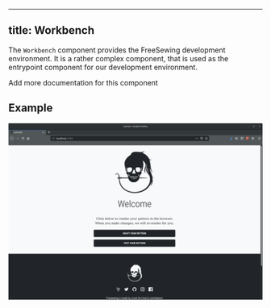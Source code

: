 ***

## title: Workbench

The `Workbench` component provides the FreeSewing development environment.
It is a rather complex component, that is used as the entrypoint component
for our development environment.

<Fixme> Add more documentation for this component </Fixme>

## Example

![Screenshot of the component](example.png)
